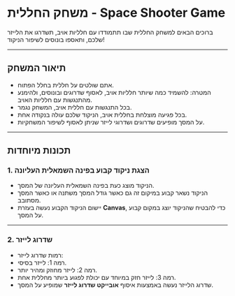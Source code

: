 # משחק החללית - Space Shooter Game

ברוכים הבאים למשחק החללית שבו תתמודדו עם חלליות אויב, תשדרגו את הלייזר שלכם, ותאספו בונוסים לשיפור הניקוד!

---

## תיאור המשחק
- אתם שולטים על חללית בחלל הפתוח.
- המטרה: להשמיד כמה שיותר חלליות אויב, לאסוף שדרוגים ובונוסים, ולהימנע מהתנגשות עם חלליות האויב.
- בכל התנגשות עם חללית אויב, המשחק נגמר.
- בכל פגיעה מוצלחת בחללית אויב, הניקוד שלכם עולה בנקודה אחת.
- על המסך מופיעים שדרוגים ושדרוגי לייזר שניתן לאסוף לשיפור המשחקיות.

---

## תכונות מיוחדות

### 1. **הצגת ניקוד קבוע בפינה השמאלית העליונה**
- הניקוד מוצג כעת בפינה השמאלית העליונה של המסך.
- הניקוד נשאר קבוע במיקום זה גם כאשר גודל המסך משתנה או כאשר המסך מסתובב.
- יישום הניקוד הקבוע נעשה בעזרת **Canvas**, כדי להבטיח שהניקוד יוצג במקום קבוע על המסך.

---

### 2. **שדרוג לייזר**
- רמות שדרוג לייזר:
- רמה 1: לייזר בסיסי.
- רמה 2: לייזר מחוזק ומהיר יותר.
- רמה 3: לייזר חזק במיוחד עם יכולת לפגוע ביותר מחללית אחת.
- שדרוג הלייזר נעשה באמצעות איסוף **אובייקט שדרוג לייזר** שמופיע על המסך.

